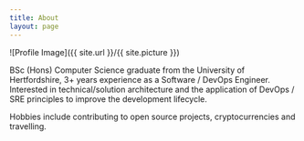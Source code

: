```yaml
---
title: About
layout: page
---
```

![Profile Image]({{ site.url }}/{{ site.picture }})

<p>BSc (Hons) Computer Science graduate from the University of Hertfordshire, 3+ years experience as a Software / DevOps Engineer. Interested in technical/solution architecture and the application of DevOps / SRE principles to improve the development lifecycle.

Hobbies include contributing to open source projects, cryptocurrencies and travelling. </p>
